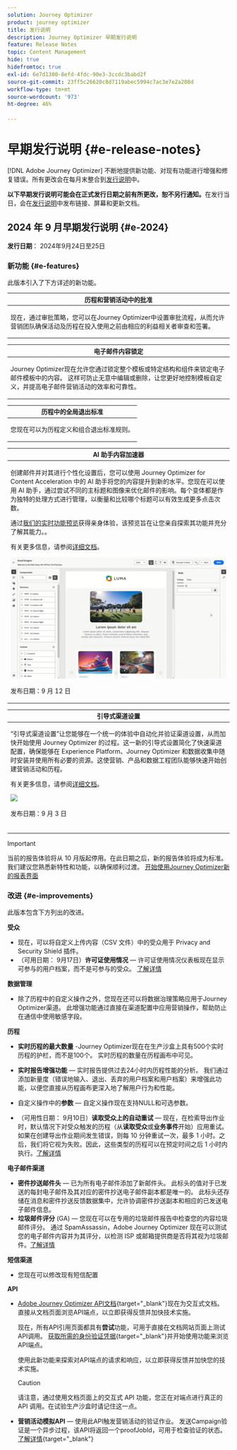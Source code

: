 ```yaml
---
solution: Journey Optimizer
product: journey optimizer
title: 发行说明
description: Journey Optimizer 早期发行说明
feature: Release Notes
topic: Content Management
hide: true
hidefromtoc: true
exl-id: 6e7d1300-8efd-4fdc-90e3-3ccdc3babd2f
source-git-commit: 23ff5c26620c8d7119abec5994c7ac3e7e2a208d
workflow-type: tm+mt
source-wordcount: '973'
ht-degree: 46%

---
```


# 早期发行说明 {#e-release-notes}

[!DNL Adobe Journey Optimizer] 不断地提供新功能、对现有功能进行增强和修复错误。所有更改会在每月末整合到[发行说明](release-notes.md)中。

**以下早期发行说明可能会在正式发行日期之前有所更改，恕不另行通知。**&#x200B;在发行当日，会在[发行说明](release-notes.md)中发布链接、屏幕和更新文档。

## 2024 年 9 月早期发行说明 {#e-2024}

**发行日期**： 2024年9月24日至25日

### 新功能 {#e-features}

此版本引入了下方详述的新功能。

<!--table>
<thead>
<tr>
<th><strong>Content Cards for mobile apps and websites</strong><br/></th>
</tr>
</thead>
<tbody>
<tr>
<td>
<p>Content cards are a new digital messaging feature in Adobe Journey Optimizer that delivers personalized and engaging content directly within mobile apps and websites. Unlike traditional push notifications, Content Cards integrate seamlessly into the user interface, offering persistent, non-intrusive updates that enhance user interaction and experience.</p>
<p>This feature enables marketers to present relevant, rich media content to users, driving higher engagement and ensuring important messages are seen without disrupting the user journey.</p>
</td>
</tr>
</tbody>
</table-->

<table>
<thead>
<tr>
<th><strong>历程和营销活动中的批准</strong><br/></th>
</tr>
</thead>
<tbody>
<tr>
<td>
<p>现在，通过审批策略，您可以在Journey Optimizer中设置审批流程，从而允许营销团队确保活动及历程在投入使用之前由相应的利益相关者审查和签署。</p>
<!--p>For more information, refer to the <a href="../content-management/gs-generative.md">detailed documentation</a>.</p>
<img src="assets/do-not-localize/ai-content.gif"/-->
</td>
</tr>
</tbody>
</table>


<table>
<thead>
<tr>
<th><strong>电子邮件内容锁定</strong><br/></th>
</tr>
</thead>
<tbody>
<tr>
<td>
<p>Journey Optimizer现在允许您通过锁定整个模板或特定结构和组件来锁定电子邮件模板中的内容。 这样可防止无意中编辑或删除，让您更好地控制模板自定义，并提高电子邮件营销活动的效率和可靠性。</p>
<!--p>For more information, refer to the <a href="../content-management/gs-generative.md">detailed documentation</a>.</p>
<img src="assets/do-not-localize/ai-content.gif"/-->
</td>
</tr>
</tbody>
</table>

<table>
<thead>
<tr>
<th><strong>历程中的全局退出标准</strong><br/></th>
</tr>
</thead>
<tbody>
<tr>
<td>
<p>您现在可以为历程定义和组合退出标准规则。</p>
<!--p>For more information, refer to the <a href="../content-management/gs-generative.md">detailed documentation</a>.</p>
<img src="assets/do-not-localize/ai-content.gif"/-->
</td>
</tr>
</tbody>
</table>

<!--table>
<thead>
<tr>
<th><strong>Code-based experiences in journeys</strong><br/></th>
</tr>
</thead>
<tbody>
<tr>
<td>
<p>With the Code-based experience channel, Adobe Journey Optimizer allows you to do advanced personalization and testing for any of your inbound properties, enabling seamless delivery of tailored experiences across diverse touchpoints such as web apps, mobile apps, desktop apps, video consoles, TV connected devices, smart TVs, kiosks, ATMs, IoT devices, and more. The Code-based experience channel is now available in the journey canvas.</p>
<p>For more information, refer to the <a href="../code-based/get-started-code-based.md">detailed documentation</a>.</p>
</tr>
</tbody>
</table-->


<table>
<thead>
<tr>
<th><strong>AI 助手内容加速器 </strong><br/></th>
</tr>
</thead>
<tbody>
<tr>
<td>
<p>创建邮件并对其进行个性化设置后，您可以使用 Journey Optimizer for Content Acceleration 中的 AI 助手将您的内容提升到新的水平。您现在可以使用 AI 助手，通过尝试不同的主标题和图像来优化邮件的影响。每个变体都是作为独特的处理方式进行管理，以衡量和比较哪个标题可以有效生成更多点击次数。</p>
<p>通过<a href="https://experienceleague.adobe.com/zh-hans/apps/journey-optimizer/ai-assistant-content-accelerator">我们的实时功能预览</a>获得亲身体验，该预览旨在让您亲自探索其功能并充分了解其能力。</a>。</p>
<p>有关更多信息，请参阅<a href="../content-management/gs-generative.md">详细文档</a>。</p>
<img src="assets/do-not-localize/ai-content.gif"/>
<p>发布日期：9 月 12 日</p>
</td>
</tr>
</tbody>
</table>

<table>
<thead>
<tr>
<th><strong>引导式渠道设置</strong><br/></th>
</tr>
</thead>
<tbody>
<tr>
<td>
<p>“引导式渠道设置”让您能够在一个统一的体验中自动化并验证渠道设置，从而加快开始使用 Journey Optimizer 的过程。这一新的引导式设置简化了快速渠道配置，确保能够在 Experience Platform、Journey Optimizer 和数据收集中随时安装并使用所有必要的资源。这使营销、产品和数据工程团队能够快速开始创建营销活动和历程。</p>
<p>有关更多信息，请参阅<a href="../configuration/set-mobile-config.md">详细文档</a>。</p>
<img src="assets/do-not-localize/guided-setup.gif"/>
<p>发布日期：9 月 3 日</p>
</br>
</td>
</tr>
</tbody>
</table>

>[!IMPORTANT]
>
>当前的报告体验将从 10 月版起停用。在此日期之后，新的报告体验将成为标准。我们建议您熟悉新特性和功能，以确保顺利过渡。
> [开始使用Journey Optimizer新的报表界面](../reports/report-gs-cja.md)


### 改进 {#e-improvements}

此版本包含下方列出的改进。

**受众**

* 现在，可以将自定义上传内容（CSV 文件）中的受众用于 Privacy and Security Shield 插件。
  <!--* When targeting a custom upload (CSV file) audience, you can now use attributes from the file in your campaigns and journeys. These attributes are available in the personalization editor, to personalize your messages, and the journey advanced expression editor.-->
* （可用日期： 9月17日）**许可证使用情况** — 许可证使用情况仪表板现在显示可参与的用户档案，而不是可参与的受众。 [了解详情](../audience/license-usage.md)

**数据管理**

* 除了历程中的自定义操作之外，您现在还可以将数据治理策略应用于Journey Optimizer渠道。 此增强功能通过直接在渠道配置中应用营销操作，帮助防止在通信中使用敏感字段。

<!--
**Frequency and priority management**

* **Frequency capping by campaign or journey** - You can now create frequency rules to apply to your journeys, allowing you to limit the number of journeys per day, week, or month, as well as control the number of concurrent journeys running simultaneously.

* **Priority score** - You can now assign a priority score to a campaign or a journey, ranging from 0 to 100. A higher number indicates a higher priority. When two campaigns or journeys use the same surface, Journey Optimizer will select the one with the highest priority score. If the campaigns have the same score, the campaign that was most recently modified will be chosen. Priority score is available for all inbound channels in campaigns, and for the in-app channel in journeys.    

* **View conflicts** - A new **View conflicts** button in journeys and campaigns now allows you to check whenever there's a possibility of overlap with other journeys or campaigns such as the start date, the targeted audience, or the selected channel configuration.
-->


**历程**

* **实时历程的最大数量** -Journey Optimizer现在在生产沙盒上具有500个实时历程的护栏，而不是100个。 实时历程的数量在历程画布中可见。

* **实时报告增强功能** — 实时报告提供过去24小时内历程性能的分析。 我们通过添加新量度（错误地输入、退出、丢弃的用户档案和用户档案）来增强此功能，以便您直接从历程画布更深入地了解用户行为和性能。

* 自定义操作中的&#x200B;**参数** — 自定义操作现在支持NULL和可选参数。

* （可用性日期： 9月10日）**读取受众上的自动重试** — 现在，在检索导出作业时，默认情况下对受众触发的历程（从&#x200B;**读取受众**&#x200B;或&#x200B;**业务事件**&#x200B;开始）应用重试。 如果在创建导出作业期间发生错误，则每 10 分钟重试一次，最多 1 小时。之后，我们将它视为失败。因此，这些类型的历程可以在预定时间之后 1 小时内执行。[了解详情](../building-journeys/read-audience.md#retries)

**电子邮件渠道**

* **密件抄送邮件头** — 已为所有电子邮件添加了新邮件头。 此标头的值对于已发送的每封电子邮件及其对应的密件抄送电子邮件副本都是唯一的。 此标头还存储在消息和密件抄送反馈数据集中，允许协调密件抄送副本和相应的已发送电子邮件信息。
* **垃圾邮件评分** (GA) — 您现在可以在专用的垃圾邮件报告中检查您的内容垃圾邮件评分。 通过 SpamAssassin，Adobe Journey Optimizer 现在可以测试您的电子邮件内容并为其评分，以检测 ISP 或邮箱提供商是否将其视为垃圾邮件。[了解详情](../content-management/spam-report.md)

**短信渠道**

* 您现在可以修改现有短信配置

**API**

* [Adobe Journey Optimizer API文档](https://developer.adobe.com/journey-optimizer-apis/references/simulations/){target="_blank"}现在为交互式文档。 直接从文档页面浏览API端点，以立即获得反馈并加快技术实施。

  现在，所有API引用页面都具有&#x200B;**尝试**&#x200B;功能，可用于直接在文档网站页面上测试API调用。 [获取所需的身份验证凭据](https://developer.adobe.com/journey-optimizer-apis/references/authentication/){target="_blank"}并开始使用功能来浏览API端点。

  使用此新功能来探索对API端点的请求和响应，以立即获得反馈并加快您的技术实施。

  >[!CAUTION]
  >
  >请注意，通过使用文档页面上的交互式 API 功能，您正在对端点进行真正的 API 调用。在试验生产沙盒时请记住这一点。


* **营销活动模拟API** — 使用此API触发营销活动的验证作业。 发送Campaign验证是一个异步过程，该API将返回一个proofJobId，可用于检查验证的状态。 [了解详情](https://developer.adobe.com/journey-optimizer-apis/references/simulations/){target="_blank"}

